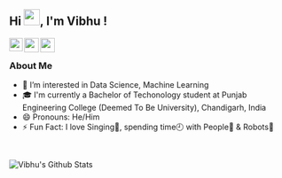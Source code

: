 ## Hi <img src="https://github.com/TheDudeThatCode/TheDudeThatCode/blob/master/Assets/Hi.gif" width="29px">, I'm Vibhu !
<a href="https://www.linkedin.com/in/vibhu-chandransh-bhanot-624720192/">
  <img align="left" width="24px" src="https://cdn.jsdelivr.net/npm/simple-icons@v3/icons/linkedin.svg"  />
</a>
<a href="https://twitter.com/BhanotVibhu">
  <img align="left" width="26px" src="https://cdn.jsdelivr.net/npm/simple-icons@v3/icons/twitter.svg" />
</a>
<a href="mailto:vibhuchandranshbhanot@gmail.com">
  <img align="left" width="26px" src="https://cdn.jsdelivr.net/npm/simple-icons@v3/icons/gmail.svg" />
</a>
<br />

### About Me
- 👀 I’m interested in Data Science, Machine Learning
- 🎓 I'm currently a Bachelor of Techonology student at Punjab Engineering College (Deemed To Be University), Chandigarh, India
- 😄 Pronouns: He/Him
- ⚡ Fun Fact: I love Singing🎤, spending time🕘 with People👦 & Robots🤖

<br />

![Vibhu's Github Stats](https://github-readme-stats.vercel.app/api?username=Vibhu1710&theme=synthwave)
<br />
